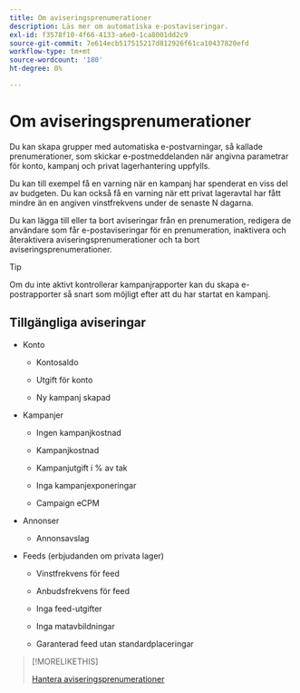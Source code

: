 ```yaml
---
title: Om aviseringsprenumerationer
description: Läs mer om automatiska e-postaviseringar.
exl-id: f3578f10-4f66-4133-a6e0-1ca8001dd2c9
source-git-commit: 7e614ecb517515217d812926f61ca10437820efd
workflow-type: tm+mt
source-wordcount: '180'
ht-degree: 0%

---
```


# Om aviseringsprenumerationer

Du kan skapa grupper med automatiska e-postvarningar, så kallade prenumerationer, som skickar e-postmeddelanden när angivna parametrar för konto, kampanj och privat lagerhantering uppfylls.

Du kan till exempel få en varning när en kampanj har spenderat en viss del av budgeten. Du kan också få en varning när ett privat lageravtal har fått mindre än en angiven vinstfrekvens under de senaste N dagarna.

Du kan lägga till eller ta bort aviseringar från en prenumeration, redigera de användare som får e-postaviseringar för en prenumeration, inaktivera och återaktivera aviseringsprenumerationer och ta bort aviseringsprenumerationer.

>[!TIP]
>
> Om du inte aktivt kontrollerar kampanjrapporter kan du skapa e-postrapporter så snart som möjligt efter att du har startat en kampanj.

## Tillgängliga aviseringar

* Konto

   * Kontosaldo

   * Utgift för konto

   * Ny kampanj skapad

* Kampanjer

   * Ingen kampanjkostnad

   * Kampanjkostnad

   * Kampanjutgift i % av tak

   * Inga kampanjexponeringar

   * Campaign eCPM

* Annonser

   * Annonsavslag

* Feeds (erbjudanden om privata lager)

   * Vinstfrekvens för feed

   * Anbudsfrekvens för feed

   * Inga feed-utgifter

   * Inga matavbildningar

   * Garanterad feed utan standardplaceringar

>[!MORELIKETHIS]
>
>[Hantera aviseringsprenumerationer](alerts-manage.md)
